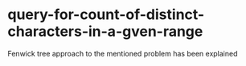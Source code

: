 # query-for-count-of-distinct-characters-in-a-gven-range
Fenwick tree approach to the mentioned problem has been explained


